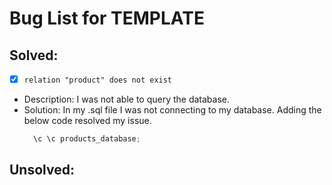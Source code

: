 # Bug List for TEMPLATE

## Solved:

- [x] ``` relation "product" does not exist ```
- Description: I was not able to query the database.
- Solution: In my .sql file I was not connecting to my database. Adding the below code resolved my issue.
  ``` javascript
    \c \c products_database;
  ```

## Unsolved: